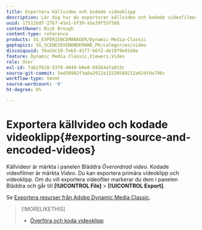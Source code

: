 ```yaml
---
title: Exportera källvideo och kodade videoklipp
description: Lär dig hur du exporterar källvideo och kodade videofilmer i Adobe Dynamic Media Classic.
uuid: 17511bdf-27b7-41e1-bf39-a5e39f55f5d8
contentOwner: Rick Brough
content-type: reference
products: SG_EXPERIENCEMANAGER/Dynamic-Media-Classic
geptopics: SG_SCENESEVENONDEMAND_PK/categories/video
discoiquuid: f6a2dc19-7eb5-41f7-b6f2-de1979ed1d4e
feature: Dynamic Media Classic,Viewers,Video
role: User
exl-id: fab1f618-5370-4049-b6e0-69264afa933c
source-git-commit: 5ed38982f3a8a2912a11530589212a024fda798c
workflow-type: tm+mt
source-wordcount: '0'
ht-degree: 0%

---
```


# Exportera källvideo och kodade videoklipp{#exporting-source-and-encoded-videos}

Källvideor är märkta i panelen Bläddra *Överordnad video*. Kodade videofilmer är märkta *Video*. Du kan exportera primära videoklipp och videoklipp. Om du vill exportera videofiler markerar du dem i panelen Bläddra och går till **[!UICONTROL File]** > **[!UICONTROL Export]**.

Se [Exportera resurser från Adobe Dynamic Media Classic](exporting-assets-from-dmc.md#exporting-assets-from-dmc).

>[!MORELIKETHIS]
>
>* [Överföra och koda videoklipp](uploading-encoding-videos.md#uploading_and_encoding_videos)

